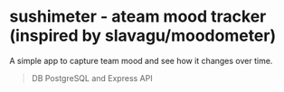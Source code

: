 # sushimeter - ateam mood tracker (inspired by slavagu/moodometer)

A simple app to capture team mood and see how it changes over time.

> DB PostgreSQL and Express API
